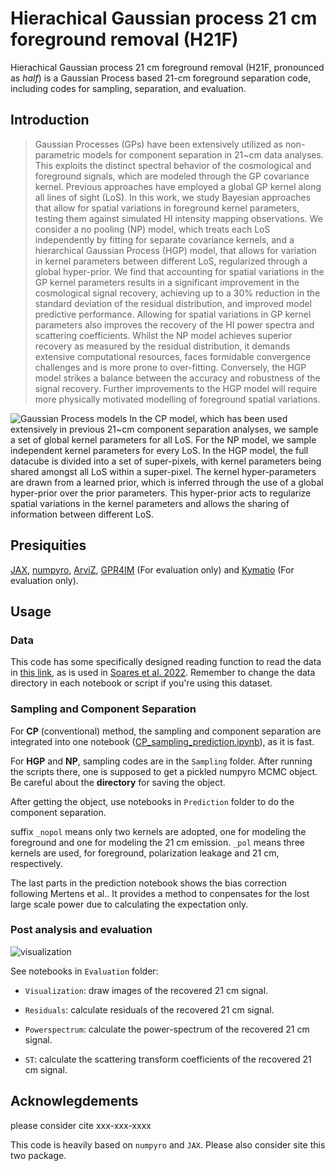 # Hierachical Gaussian process 21 cm foreground removal (H21F)

Hierachical Gaussian process 21 cm foreground removal (H21F, pronounced as *half*) is a Gaussian Process based 21-cm foreground separation code, including codes for sampling, separation, and evaluation.

## Introduction

> Gaussian Processes (GPs) have been extensively utilized as non-parametric models for component separation in 21~cm data analyses. This exploits the distinct spectral behavior of the cosmological and foreground signals, which are modeled through the GP covariance kernel. Previous approaches have employed a global GP kernel along all lines of sight (LoS). In this work, we study Bayesian approaches that allow for spatial variations in foreground kernel parameters, testing them against simulated HI intensity mapping observations. We consider a no pooling (NP) model, which treats each LoS independently by fitting for separate covariance kernels, and a hierarchical Gaussian Process (HGP) model, that allows for variation in kernel parameters between different LoS, regularized through a global hyper-prior. We find that accounting for spatial variations in the GP kernel parameters results in a significant improvement in the cosmological signal recovery, achieving up to a 30% reduction in the standard deviation of the residual distribution, and improved model predictive performance. Allowing for spatial variations in GP kernel parameters also improves the recovery of the HI power spectra and scattering coefficients. Whilst the NP model achieves superior recovery as measured by the residual distribution, it demands extensive computational resources, faces formidable convergence challenges and is more prone to over-fitting. Conversely, the HGP model strikes a balance between the accuracy and robustness of the signal recovery. Further improvements to the HGP model will require more physically motivated modelling of foreground spatial variations.

![Gaussian Process models](GPMV.png)
In the CP model, which has been used extensively in previous 21~cm component separation analyses, we sample a set of global kernel parameters for all LoS. For the NP model, we sample independent kernel parameters for every LoS. In the HGP model, the full datacube is divided into a set of super-pixels, with kernel parameters being shared amongst all LoS within a super-pixel. The kernel hyper-parameters are drawn from a learned prior, which is inferred through the use of a global hyper-prior over the prior parameters. This hyper-prior acts to regularize spatial variations in the kernel parameters and allows the sharing of information between different LoS.

## Presiquities

[JAX](https://jax.readthedocs.io), [numpyro](https://num.pyro.ai), [ArviZ](https://python.arviz.org/), [GPR4IM](https://github.com/paulassoares/gpr4im) (For evaluation only) and [Kymatio](https://www.kymat.io) (For evaluation only).

## Usage

### Data

This code has some specifically designed reading function to read the data in [this link](https://www.dropbox.com/sh/9zftczeypu7xgt3/AABiiBw_0SBPrLgSHsjiISz8a?dl=0), as is used in [Soares et al. 2022](http://dx.doi.org/10.1093/mnras/stab2594). Remember to change the data directory in each notebook or script if you're using this dataset.

### Sampling and Component Separation

For **CP** (conventional) method, the sampling and component separation are integrated into one notebook ([CP_sampling_prediction.ipynb](https://github.com/dkn16/GP21cmFg/blob/main/CP_sampling_prediction.ipynb)), as it is fast.

For **HGP** and **NP**, sampling codes are in the `Sampling` folder. After running the scripts there, one is supposed to get a pickled numpyro MCMC object. Be careful about the **directory** for saving the object.

After getting the object, use notebooks in `Prediction` folder to do the component separation.

suffix `_nopol` means only two kernels are adopted, one for modeling the foreground and one for modeling the 21 cm emission. `_pol` means three kernels are used, for foreground, polarization leakage and 21 cm, respectively.

The last parts in the prediction notebook shows the bias correction following Mertens et al.. It provides a method to conpensates for the lost large scale power due to calculating the expectation only.

### Post analysis and evaluation

![visualization](Recovery.png)

See notebooks in `Evaluation` folder:

- `Visualization`: draw images of the recovered 21 cm signal.

- `Residuals`: calculate residuals of the recovered 21 cm signal.

- `Powerspectrum`: calculate the power-spectrum of the recovered 21 cm signal.

- `ST`: calculate the scattering transform coefficients of the recovered 21 cm signal.

## Acknowlegdements

please consider cite xxx-xxx-xxxx

This code is heavily based on `numpyro` and `JAX`. Please also consider site this two package.
